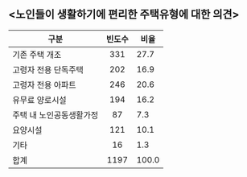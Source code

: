 ## <노인들이 생활하기에 편리한 주택유형에 대한 의견>
| 구분 | 빈도수 | 비율 |
| -------- | :------: | --------|
| 기존 주택 개조  | 331 | 27.7 |
|고령자 전용 단독주택|202|16.9|
|고령자 전용 아파트|246|20.6|
|유무료 양로시설 |194|16.2|
|주택 내 노인공동생활가정|87|7.3|
|요양시설|121|10.1|
|기타|16|1.3|
|합계|1197|100.0|
